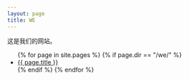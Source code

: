 ```yaml
---
layout: page
title: WE
---
```


这是我们的网站。

<ul>
{% for page in site.pages %}
  {% if page.dir == "/we/" %}
    <li> <a href="{{ page.url | relative_url }}">{{ page.title }}</a> </li>
  {% endif %}
{% endfor %}
</ul>
